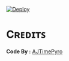 

[![Deploy](https://www.herokucdn.com/deploy/button.svg)](https://heroku.com/deploy)


# Cʀᴇᴅɪᴛꜱ

**Code By :** [AJTimePyro](https://github.com/AJTimePyro)
